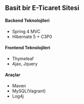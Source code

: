 ## Basit bir E-Ticaret Sitesi

#### Backend Teknolojileri

* Spring 4 MVC
* Hibernate 5 + C3P0

#### Frontend Teknolojileri

* Thymeleaf
* Ajax, Jquery

#### Araçlar

* Maven
* MySQL(Vagrant)
* Log4j
